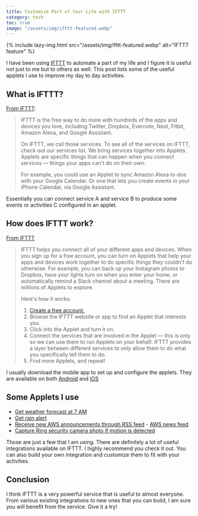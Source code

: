```yaml
---
title: Customize Part of Your Life with IFTTT
category: tech
toc: true
image: "/assets/img/ifttt-featured.webp"
---
```


{% include lazy-img.html src="/assets/img/ifttt-featured.webp" alt="IFTTT feature" %}

I have been using [IFTTT](https://ifttt.com) to automate a part of my life and I figure it is useful not just to me but to others as well. This post lists some of the useful applets I use to improve my day to day activities.
<!--more-->
## What is IFTTT?
[From IFTTT](https://help.ifttt.com/hc/en-us/articles/115010325748-What-is-IFTTT-):
> IFTTT is the free way to do more with hundreds of the apps and devices you love, including Twitter, Dropbox, Evernote, Nest, Fitbit, Amazon Alexa, and Google Assistant.
> 
> On IFTTT, we call those services. To see all of the services on IFTTT, check out our services list.
> We bring services together into Applets. Applets are specific things that can happen when you connect services — things your apps can't do on their own. 
>
> For example, you could use an Applet to sync Amazon Alexa to-dos with your Google Calendar. Or one that lets you create events in your iPhone Calendar, via Google Assistant. 

Essentially you can connect service A and service B to produce some events or activities C configured in an applet. 

## How does IFTTT work?
[From IFTTT](https://help.ifttt.com/hc/en-us/articles/115010158167-How-does-IFTTT-work-)
> IFTTT helps you connect all of your different apps and devices. When you sign up for a free account, you can turn on Applets that help your apps and devices work together to do specific things they couldn't do otherwise. For example, you can back up your Instagram photos to Dropbox, have your lights turn on when you enter your home, or automatically remind a Slack channel about a meeting. There are millions of Applets to explore.
>
> Here's how it works:
>
> 1. [Create a free account.](https://ifttt.com/join)
> 2. Browse the IFTTT website or app to find an Applet that interests you.
> 3. Click into the Applet and turn it on.
> 4. Connect the services that are involved in the Applet — this is only so we can use them to run Applets on your behalf. IFTTT provides a layer between different services to only allow them to do what you specifically tell them to do.
> 5. Find more Applets, and repeat!

I usually download the mobile app to set up and configure the applets. They are available on both [Android](https://play.google.com/store/apps/details?id=com.ifttt.ifttt&hl=en_US) and [iOS](https://apps.apple.com/us/app/ifttt/id660944635)

## Some Applets I use
* [Get weather forecast at 7 AM](https://ifttt.com/applets/YY9Mqgw5-get-the-weather-forecast-every-day-at-7-00-am?term=weather%2520underground%25208%2520AM)
* [Get rain alert](https://ifttt.com/applets/ULC789F5-get-rain-alert?term=get%2520caltrain%2520update)
* [Receive new AWS announcements through RSS feed](https://ifttt.com/applets/PRM3EF6b-get-mobile-notifications-for-new-items-in-an-rss-feed-you-choose?term=rss%252520feed) - [AWS news feed](http://aws.amazon.com/new/feed/)
* [Capture Ring security camera photo if motion is detected](https://ifttt.com/applets/375373p-save-a-photo-when-detect-moviment)

Those are just a few that I am using. There are definitely a lot of useful integrations available on IFTTT. I highly recommend you check it out. You can also build your own integration and customize them to fit with your activities.

## Conclusion
I think IFTTT is a very powerful service that is useful to almost everyone. From various existing integrations to new ones that you can build, I am sure you will benefit from the service. Give it a try!